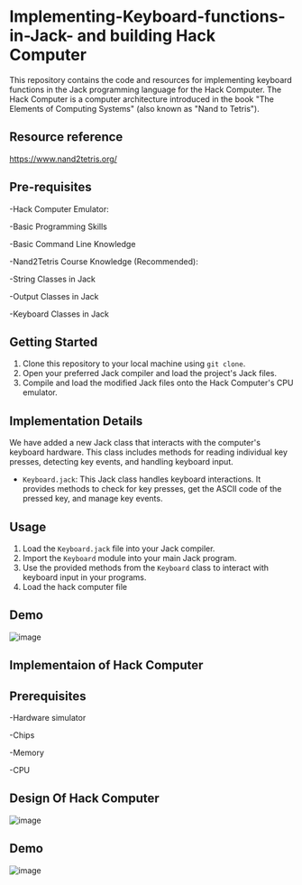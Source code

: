 # Implementing-Keyboard-functions-in-Jack- and building Hack Computer

This repository contains the code and resources for implementing keyboard functions in the Jack programming language for the Hack Computer. The Hack Computer is a computer architecture introduced in the book "The Elements of Computing Systems" (also known as "Nand to Tetris").

## Resource reference
https://www.nand2tetris.org/

## Pre-requisites
-Hack Computer Emulator: 

-Basic Programming Skills

-Basic Command Line Knowledge

-Nand2Tetris Course Knowledge (Recommended): 

-String Classes in Jack

-Output Classes in Jack

-Keyboard Classes in Jack

## Getting Started
1. Clone this repository to your local machine using `git clone`.
2. Open your preferred Jack compiler and load the project's Jack files.
3. Compile and load the modified Jack files onto the Hack Computer's CPU emulator.

## Implementation Details
We have added a new Jack class that interacts with the computer's keyboard hardware. This class includes methods for reading individual key presses, detecting key events, and handling keyboard input.

- `Keyboard.jack`: This Jack class handles keyboard interactions. It provides methods to check for key presses, get the ASCII code of the pressed key, and manage key events.

## Usage
1. Load the `Keyboard.jack` file into your Jack compiler.
2. Import the `Keyboard` module into your main Jack program.
3. Use the provided methods from the `Keyboard` class to interact with keyboard input in your programs.
4. Load the hack computer file

## Demo
![image](https://github.com/siddharth-39/Implementing-Keyboard-functions-in-Jack-/assets/135171824/23e67471-98d8-4d50-ba52-d45891e51a35)

## Implementaion of Hack Computer

## Prerequisites
-Hardware simulator

-Chips

-Memory

-CPU

## Design Of Hack Computer
![image](https://github.com/siddharth-39/Implementing-Keyboard-functions-in-Jack-/assets/135171824/9c467db7-a468-4967-bb58-a5ab85b079c6)

## Demo 
![image](https://github.com/siddharth-39/Implementing-Keyboard-functions-in-Jack-/assets/135171824/dd366958-f05c-4284-8684-4f97cfb854dd)






